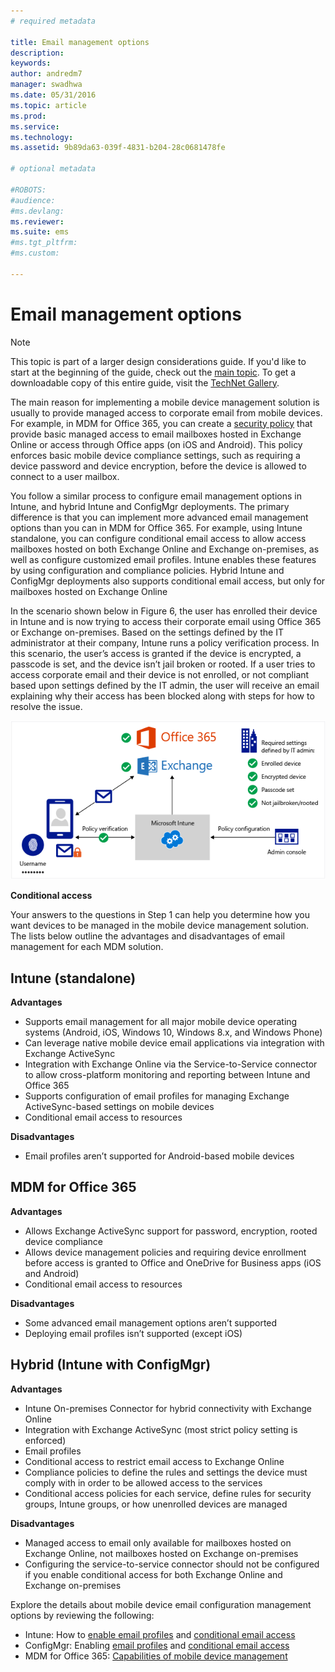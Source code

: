```yaml
---
# required metadata

title: Email management options
description:
keywords:
author: andredm7
manager: swadhwa
ms.date: 05/31/2016
ms.topic: article
ms.prod:
ms.service:
ms.technology:
ms.assetid: 9b89da63-039f-4831-b204-28c0681478fe

# optional metadata

#ROBOTS:
#audience:
#ms.devlang:
ms.reviewer: 
ms.suite: ems
#ms.tgt_pltfrm:
#ms.custom:

---
```


# Email management options

>[!NOTE]
>This topic is part of a larger design considerations guide. If you'd like to start at the beginning of the guide, check out the [main topic](mdm-design-considerations-guide.md). To get a downloadable copy of this entire guide, visit the [TechNet Gallery](https://gallery.technet.microsoft.com/Mobile-Device-Management-7d401582).

The main reason for implementing a mobile device management solution is usually to provide managed access to corporate email from mobile devices. For example, in MDM for Office 365, you can create a [security policy](https://technet.microsoft.com/library/ms.o365.cc.newdevicepolicy.aspx) that provide basic managed access to email mailboxes hosted in Exchange Online or access through Office apps (on iOS and Android). This policy enforces basic mobile device compliance settings, such as requiring a device password and device encryption, before the device is allowed to connect to a user mailbox.

You follow a similar process to configure email management options in Intune, and hybrid Intune and ConfigMgr deployments. The primary difference is that you can implement more advanced email management options than you can in MDM for Office 365. For example, using Intune standalone, you can configure conditional email access to allow access mailboxes hosted on both Exchange Online and Exchange on-premises, as well as configure customized email profiles. Intune enables these features by using configuration and compliance policies.  Hybrid Intune and ConfigMgr deployments also supports conditional email access, but only for mailboxes hosted on Exchange Online

In the scenario shown below in Figure 6, the user has enrolled their device in Intune and is now trying to access their corporate email using Office 365 or Exchange on-premises. Based on the settings defined by the IT administrator at their company, Intune runs a policy verification process. In this scenario, the user’s access is granted if the device is encrypted, a passcode is set, and the device isn’t jail broken or rooted. If a user tries to access corporate email and their device is not enrolled, or not compliant based upon settings defined by the IT admin, the user will receive an email explaining why their access has been blocked along with steps for how to resolve the issue. 

![Conditional access](./media/MDM_Figure_06.png)

**Conditional access**

Your answers to the questions in Step 1 can help you determine how you want devices to be managed in the mobile device management solution. The lists below outline the advantages and disadvantages of email management for each MDM solution.

## Intune (standalone)

**Advantages**

- Supports email management for all major mobile device operating systems (Android, iOS, Windows 10, Windows 8.x, and Windows Phone)
- Can leverage native mobile device email applications via integration with Exchange ActiveSync
- Integration with Exchange Online via the Service-to-Service connector to allow cross-platform monitoring and reporting between Intune and Office 365
- Supports configuration of email profiles for managing Exchange ActiveSync-based settings on mobile devices
- Conditional email access to resources

**Disadvantages**

- Email profiles aren’t supported for Android-based mobile devices

## MDM for Office 365

**Advantages**

- Allows Exchange ActiveSync support for password, encryption, rooted device compliance
- Allows device management policies and requiring device enrollment before access is granted to Office and OneDrive for Business apps (iOS and Android)
- Conditional email access to resources

**Disadvantages**

- Some advanced email management options aren’t supported 
- Deploying email profiles isn’t supported (except iOS)

## Hybrid (Intune with ConfigMgr)

**Advantages**

- Intune On-premises Connector for hybrid connectivity with Exchange Online
- Integration with Exchange ActiveSync (most strict policy setting is enforced)
- Email profiles
- Conditional access to restrict email access to Exchange Online
- Compliance policies to define the rules and settings the device must comply with in order to be allowed access to the services
- Conditional access policies for each service, define rules for security groups, Intune groups, or how unenrolled devices are managed

**Disadvantages**

- Managed access to email only available for mailboxes hosted on Exchange Online, not mailboxes hosted on Exchange on-premises
- Configuring the service-to-service connector should not be configured if you enable conditional access for both Exchange Online and Exchange on-premises

Explore the details about mobile device email configuration management options by reviewing the following:

- Intune: How to [enable email profiles](/Intune/deployuse/configure-access-to-corporate-email-using-email-profiles-with-microsoft-intune) and [conditional email access](/Intune/deployuse/restrict-access-to-email-and-o365-services-with-microsoft-intune)
- ConfigMgr: Enabling [email profiles](https://technet.microsoft.com/library/dn554227.aspx) and [conditional email access](https://technet.microsoft.com/library/dn919655.aspx)
- MDM for Office 365: [Capabilities of mobile device management](https://technet.microsoft.com/library/ms.o365.cc.devicepolicysupporteddevice.aspx)
